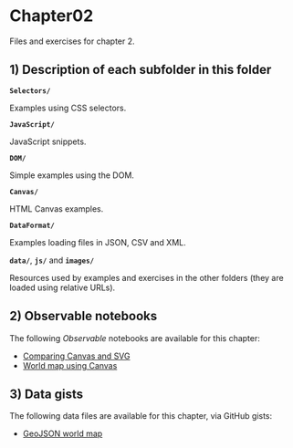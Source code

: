 # Chapter02

Files and exercises for chapter 2.

## 1) Description of each subfolder in this folder

__`Selectors/`__

Examples using CSS selectors.

__`JavaScript/`__

JavaScript snippets.

__`DOM/`__

Simple examples using the DOM.

__`Canvas/`__

HTML Canvas examples.

__`DataFormat/`__

Examples loading files in JSON, CSV and XML.

__`data/`__, __`js/`__ and __`images/`__

Resources used by examples and exercises in the other folders (they are loaded using relative URLs).

## 2) Observable notebooks

The following *Observable* notebooks are available for this chapter:

- [Comparing Canvas and SVG](https://observablehq.com/d/27af3d02a7495cb7)
- [World map using Canvas](https://observablehq.com/d/e478ae9701905c7e)

## 3) Data gists

The following data files are available for this chapter, via GitHub gists:

- [GeoJSON world map](https://bit.ly/3r4gIVL)
